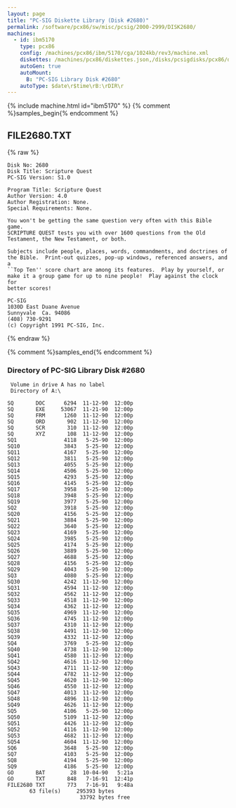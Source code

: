 ```yaml
---
layout: page
title: "PC-SIG Diskette Library (Disk #2680)"
permalink: /software/pcx86/sw/misc/pcsig/2000-2999/DISK2680/
machines:
  - id: ibm5170
    type: pcx86
    config: /machines/pcx86/ibm/5170/cga/1024kb/rev3/machine.xml
    diskettes: /machines/pcx86/diskettes.json,/disks/pcsigdisks/pcx86/diskettes.json
    autoGen: true
    autoMount:
      B: "PC-SIG Library Disk #2680"
    autoType: $date\r$time\rB:\rDIR\r
---
```


{% include machine.html id="ibm5170" %}
{% comment %}samples_begin{% endcomment %}

## FILE2680.TXT

{% raw %}
```
Disk No: 2680
Disk Title: Scripture Quest
PC-SIG Version: S1.0

Program Title: Scripture Quest
Author Version: 4.0
Author Registration: None.
Special Requirements: None.

You won't be getting the same question very often with this Bible game.
SCRIPTURE QUEST tests you with over 1600 questions from the Old
Testament, the New Testament, or both.

Subjects include people, places, words, commandments, and doctrines of
the Bible.  Print-out quizzes, pop-up windows, referenced answers, and a
``Top Ten'' score chart are among its features.  Play by yourself, or
make it a group game for up to nine people!  Play against the clock for
better scores!

PC-SIG
1030D East Duane Avenue
Sunnyvale  Ca. 94086
(408) 730-9291
(c) Copyright 1991 PC-SIG, Inc.
```
{% endraw %}

{% comment %}samples_end{% endcomment %}

### Directory of PC-SIG Library Disk #2680

     Volume in drive A has no label
     Directory of A:\

    SQ       DOC      6294  11-12-90  12:00p
    SQ       EXE     53067  11-21-90  12:00p
    SQ       FRM      1260  11-12-90  12:00p
    SQ       ORD       902  11-12-90  12:00p
    SQ       SCR       310  11-12-90  12:00p
    SQ       XYZ       108  11-12-90  12:00p
    SQ1               4118   5-25-90  12:00p
    SQ10              3843   5-25-90  12:00p
    SQ11              4167   5-25-90  12:00p
    SQ12              3811   5-25-90  12:00p
    SQ13              4055   5-25-90  12:00p
    SQ14              4506   5-25-90  12:00p
    SQ15              4293   5-25-90  12:00p
    SQ16              4145   5-25-90  12:00p
    SQ17              3958   5-25-90  12:00p
    SQ18              3948   5-25-90  12:00p
    SQ19              3977   5-25-90  12:00p
    SQ2               3918   5-25-90  12:00p
    SQ20              4156   5-25-90  12:00p
    SQ21              3884   5-25-90  12:00p
    SQ22              3640   5-25-90  12:00p
    SQ23              4169   5-25-90  12:00p
    SQ24              3985   5-25-90  12:00p
    SQ25              4174   5-25-90  12:00p
    SQ26              3889   5-25-90  12:00p
    SQ27              4688   5-25-90  12:00p
    SQ28              4156   5-25-90  12:00p
    SQ29              4043   5-25-90  12:00p
    SQ3               4080   5-25-90  12:00p
    SQ30              4242  11-12-90  12:00p
    SQ31              4594  11-12-90  12:00p
    SQ32              4562  11-12-90  12:00p
    SQ33              4518  11-12-90  12:00p
    SQ34              4362  11-12-90  12:00p
    SQ35              4969  11-12-90  12:00p
    SQ36              4745  11-12-90  12:00p
    SQ37              4310  11-12-90  12:00p
    SQ38              4491  11-12-90  12:00p
    SQ39              4332  11-12-90  12:00p
    SQ4               3769   5-25-90  12:00p
    SQ40              4738  11-12-90  12:00p
    SQ41              4580  11-12-90  12:00p
    SQ42              4616  11-12-90  12:00p
    SQ43              4711  11-12-90  12:00p
    SQ44              4782  11-12-90  12:00p
    SQ45              4620  11-12-90  12:00p
    SQ46              4550  11-12-90  12:00p
    SQ47              4013  11-12-90  12:00p
    SQ48              4896  11-12-90  12:00p
    SQ49              4626  11-12-90  12:00p
    SQ5               4106   5-25-90  12:00p
    SQ50              5109  11-12-90  12:00p
    SQ51              4426  11-12-90  12:00p
    SQ52              4116  11-12-90  12:00p
    SQ53              4682  11-12-90  12:00p
    SQ54              4604  11-12-90  12:00p
    SQ6               3648   5-25-90  12:00p
    SQ7               4103   5-25-90  12:00p
    SQ8               4194   5-25-90  12:00p
    SQ9               4186   5-25-90  12:00p
    GO       BAT        28  10-04-90   5:21a
    GO       TXT       848   7-16-91  12:41p
    FILE2680 TXT       773   7-16-91   9:48a
           63 file(s)     295393 bytes
                           33792 bytes free

